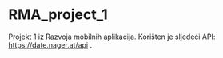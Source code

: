 # RMA_project_1

Projekt 1 iz Razvoja mobilnih aplikacija. Korišten je sljedeći API: https://date.nager.at/api .
